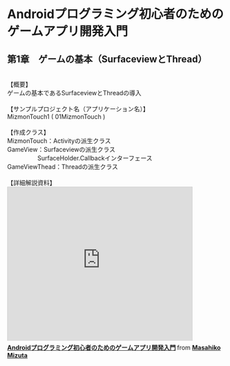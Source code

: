 Androidプログラミング初心者のためのゲームアプリ開発入門
==============
<H2>第1章　ゲームの基本（SurfaceviewとThread）</H2>

<br>
【概要】 <br>
ゲームの基本であるSurfaceviewとThreadの導入<br>
<br>
【サンプルプロジェクト名（アプリケーション名）】<br>
MizmonTouch1 ( 01MizmonTouch )<br>
<br>
【作成クラス】<br>
MizmonTouch：Activityの派生クラス<br>
GameView：Surfaceviewの派生クラス<br>
　　　　　SurfaceHolder.Callbackインターフェース<br>
GameViewThead：Threadの派生クラス<br>
<br>
【詳細解説資料】
<iframe src="http://www.slideshare.net/slideshow/embed_code/15282465" width="427" height="356" frameborder="0" marginwidth="0" marginheight="0" scrolling="no" style="border:1px solid #CCC;border-width:1px 1px 0;margin-bottom:5px" allowfullscreen webkitallowfullscreen mozallowfullscreen> </iframe> <div style="margin-bottom:5px"> <strong> <a href="http://www.slideshare.net/mizmon21/android-15282465" title="Androidプログラミング初心者のためのゲームアプリ開発入門" target="_blank">Androidプログラミング初心者のためのゲームアプリ開発入門</a> </strong> from <strong><a href="http://www.slideshare.net/mizmon21" target="_blank">Masahiko Mizuta</a></strong> </div>
<br>
